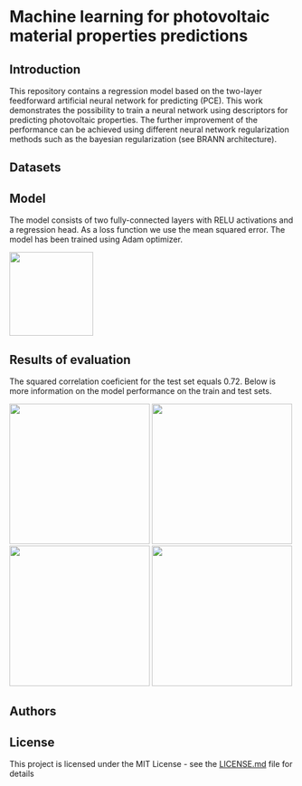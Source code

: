 # Machine learning for photovoltaic material properties predictions  

## Introduction

This repository contains a regression model based on the two-layer feedforward artificial neural network for predicting (PCE). This work demonstrates the possibility to train a neural network using descriptors for predicting photovoltaic properties. The further improvement of the performance can be achieved using different neural network regularization methods such as the bayesian regularization (see BRANN architecture).

## Datasets

## Model

The model consists of two fully-connected layers with RELU activations and a regression head. As a loss function we use the mean squared error. The model has been trained using Adam optimizer.

<img src="https://user-images.githubusercontent.com/4588093/72859687-d3ca9580-3d18-11ea-8f28-ff0e89d2940f.png" width="148">

## Results of evaluation

The squared correlation coeficient for the test set equals 0.72. Below is more information on the model performance on the train and test sets.

<img src="https://user-images.githubusercontent.com/4588093/72859688-d3ca9580-3d18-11ea-82eb-b5919efbe629.png" width="248">
<img src="https://user-images.githubusercontent.com/4588093/72859689-d3ca9580-3d18-11ea-842b-394be8cf4991.png" width="248">
<img src="https://user-images.githubusercontent.com/4588093/72859690-d4632c00-3d18-11ea-8d4c-99465d844cc6.png" width="248">
<img src="https://user-images.githubusercontent.com/4588093/72859692-d4632c00-3d18-11ea-8490-a994d2a68315.png" width="248">

## Authors

## License

This project is licensed under the MIT License - see the [LICENSE.md](LICENSE) file for details



